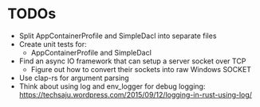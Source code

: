 # TODOs
* Split AppContainerProfile and SimpleDacl into separate files
* Create unit tests for:
  * AppContainerProfile and SimpleDacl
* Find an async IO framework that can setup a server socket over TCP
  * Figure out how to convert their sockets into raw Windows SOCKET
* Use clap-rs for argument parsing
* Think about using log and env_logger for debug logging: https://techsaju.wordpress.com/2015/09/12/logging-in-rust-using-log/